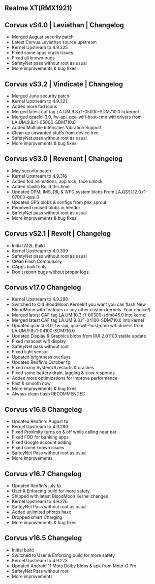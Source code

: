 ## Realme XT(RMX1921)

## Corvus vS4.0 | Leviathan | Changelog

- Merged August security patch
- Latest Corvus Leviathan source upstream
- Kernel Upstream to 4.9.325
- Fixed some apps crash issues
- Fixed all known bugs
- SafetyNet pass without root as usual
- More improvements & bug fixes!

## Corvus vS3.2 | Vindicate | Changelog

- Merged June security patch
- Kernel Upstream to 4.9.321
- Added more fod icons
- Merged latest caf tag LA.UM.9.8.r1-05000-SDM710.0 in kernel
- Merged qcacld-3.0, fw-api, qca-wifi-host-cmn wifi drivers from LA.UM.9.8.r1-05000-SDM710.0
- Added Multiple Intensities Vibration Support
- Clean up unwanted stuffs from device tree
- SafetyNet pass without root as usual
- More improvements & bug fixes!

## Corvus vS3.0 | Revenant | Changelog

- May security patch
- Kernel Upstream to 4.9.316
- Added fod animations, app lock, face unlock
- Added Vanilla Build this time
- Updated DPM, IMS, RIL & WFD system blobs
From LA.QSSI.12.0.r1-07000-qssi.0
- Updated GPS blobs & configs from pnx_sprout
- Removed unused blobs in Vendor
- SafetyNet pass without root as usual
- More improvements & bug fixes!

## Corvus vS2.1 | Revolt | Changelog

- Initial A12L Build
- Kernel Upstream to 4.9.309
- SafetyNet pass without root as usual
- Clean Flash Compulsory
- GApps build only
- Don't report bugs without proper logs.

## Corvus v17.0 Changelog

- Kernel Upstream to 4.9.288
- Switched to Old BloodMoon Kernel(If you want you can flash New BloodMoon with features or any other custom kernels. Your choice!)
- Merged latest CAF tag LA.UM.10.3.r1-00300-sdm845.0 into kernel
- Merged latest CAF tag LA.UM.9.8.r1-04100-SDM710.0 into kernel
- Updated qcacld-3.0, fw-api, qca-wifi-host-cmn wifi drivers from LA.UM.9.8.r1-04100-SDM710.0
- Updated Display & Graphics blobs from RUI 2.0 F03 stable update
- Fixed miracast wifi display
- SafetyNet pass without root
- Fixed light sensor
- Updated brightness overlays
- Updated Redfin's October fp
- Fixed many SystemUI restarts & crashes
- Fixed some battery drain, lagging & slow responds
- Added more optimizations for improve performance
- Fast & smooth now
- More improvements & bug fixes
- Always clean flash RECOMMENDED

## Corvus v16.8 Changelog

- Updated Redfin's August fp
- Kernel Upstream to 4.9.280
- Fixed Proximity turns on & off while calling near ear
- Fixed FOD for banking apps
- Fixed Google account adding
- Fixed some known issues
- SafteyNet Pass without root as usual
- More improvements


## Corvus v16.7 Changelog

- Updated Redfin's july fp
- User & Enforcing build for more safety
- Shipped with latest BloodMoon Kernel changes
- Kernel Upstream to 4.9.276
- SafteyNet Pass without root as usual
- Added unlimited photos haxx
- Dropped smart Charging 
- More improvements & bug fixes

## Corvus v16.5 Changelog

- Initial build
- Switched to User & Enforcing build for more safety
- Kernel Upstream to 4.9.273
- Updated Android 11 Moto Dolby blobs & apk from Moto-G Pro
- SafteyNet Pass without root
- More improvements
